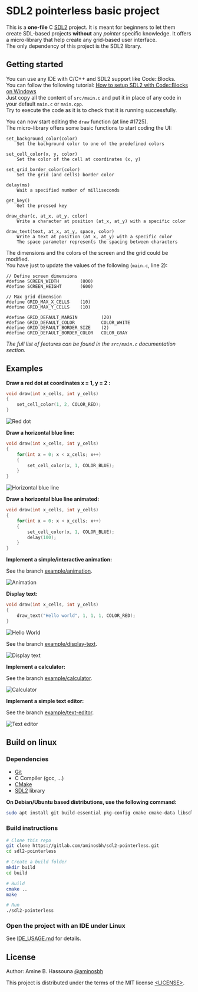# SDL2 pointerless basic project

This is a **one-file** C [SDL2][SDL] project. It is meant for beginners to let
them create SDL-based projects **without** any *pointer* specific knowledge.
It offers a micro-library that help create any grid-based user interface.  
The only dependency of this project is the SDL2 library.

## Getting started

You can use any IDE with C/C++ and SDL2 support like Code::Blocks.  
You can follow the following tutorial: [How to setup SDL2 with Code::Blocks on Windows](https://github.com/aminosbh/sdl2-pointerless/wiki/How-to-setup-SDL2-with-Code::Blocks-on-Windows)  
Just copy all the content of `src/main.c` and put it in place of any code in
your default `main.c` or `main.cpp`.  
Try to execute the code as it is to check that it is running successfully.  

You can now start editing the `draw` function (at line #1725).  
The micro-library offers some basic functions to start coding the UI:  

```
set_background_color(color)
    Set the background color to one of the predefined colors

set_cell_color(x, y, color)
    Set the color of the cell at coordinates (x, y)

set_grid_border_color(color)
    Set the grid (and cells) border color

delay(ms)
    Wait a specified number of milliseconds

get_key()
    Get the pressed key

draw_char(c, at_x, at_y, color)
    Write a character at position (at_x, at_y) with a specific color

draw_text(text, at_x, at_y, space, color)
    Write a text at position (at_x, at_y) with a specific color
    The space parameter represents the spacing between characters
```

The dimensions and the colors of the screen and the grid could be modified.  
You have just to update the values of the following (`main.c`, line 2):  

```
// Define screen dimensions
#define SCREEN_WIDTH        (800)
#define SCREEN_HEIGHT       (600)

// Max grid dimension
#define GRID_MAX_X_CELLS    (10)
#define GRID_MAX_Y_CELLS    (10)

#define GRID_DEFAULT_MARGIN         (20)
#define GRID_DEFAULT_COLOR          COLOR_WHITE
#define GRID_DEFAULT_BORDER_SIZE    (2)
#define GRID_DEFAULT_BORDER_COLOR   COLOR_GRAY
```

*The full list of features can be found in the `src/main.c` documentation section.*

## Examples

**Draw a red dot at coordinates x = 1, y = 2 :**

```c
void draw(int x_cells, int y_cells)
{
    set_cell_color(1, 2, COLOR_RED);
}
```

![Red dot](/images/red-dot.png)


**Draw a horizontal blue line:**

```c
void draw(int x_cells, int y_cells)
{
    for(int x = 0; x < x_cells; x++)
    {
        set_cell_color(x, 1, COLOR_BLUE);
    }
}
```

![Horizontal blue line](/images/blue-line.png)


**Draw a horizontal blue line animated:**

```c
void draw(int x_cells, int y_cells)
{
    for(int x = 0; x < x_cells; x++)
    {
        set_cell_color(x, 1, COLOR_BLUE);
        delay(100);
    }
}
```

**Implement a simple/interactive animation:**

See the branch [example/animation](https://github.com/aminosbh/sdl2-pointerless/blob/example/animation/src/main.c#L1725).

![Animation](/images/animation.png)


**Display text:**

```c
void draw(int x_cells, int y_cells)
{
    draw_text("Hello world", 1, 1, 1, COLOR_RED);
}
```

![Hello World](/images/hello-world.png)


See the branch [example/display-text](https://github.com/aminosbh/sdl2-pointerless/blob/example/display-text/src/main.c#L1725).

![Display text](/images/display-text.png)


**Implement a calculator:**

See the branch [example/calculator](https://github.com/aminosbh/sdl2-pointerless/blob/example/calculator/src/main.c#L1725).

![Calculator](/images/calculator.png)


**Implement a simple text editor:**

See the branch [example/text-editor](https://github.com/aminosbh/sdl2-pointerless/blob/example/text-editor/src/main.c#L1725).

![Text editor](/images/text-editor.png)


## Build on linux

### Dependencies

- [Git][]
- C Compiler (gcc, ...)
- [CMake][]
- [SDL2][SDL] library

**On Debian/Ubuntu based distributions, use the following command:**

```sh
sudo apt install git build-essential pkg-config cmake cmake-data libsdl2-dev
```

### Build instructions

```sh
# Clone this repo
git clone https://gitlab.com/aminosbh/sdl2-pointerless.git
cd sdl2-pointerless

# Create a build folder
mkdir build
cd build

# Build
cmake ..
make

# Run
./sdl2-pointerless
```

### Open the project with an IDE under Linux

See [IDE_USAGE.md](IDE_USAGE.md) for details.

## License

Author: Amine B. Hassouna [@aminosbh](https://github.com/aminosbh)

This project is distributed under the terms of the MIT license
[&lt;LICENSE&gt;](LICENSE).



[SDL]: https://www.libsdl.org
[CMake]: https://cmake.org
[Git]: https://git-scm.com
[SDL2_image]: https://www.libsdl.org/projects/SDL_image
[SDL2_ttf]: https://www.libsdl.org/projects/SDL_ttf
[SDL2_net]: https://www.libsdl.org/projects/SDL_net
[SDL2_mixer]: https://www.libsdl.org/projects/SDL_mixer
[SDL2_gfx]: http://www.ferzkopp.net/wordpress/2016/01/02/sdl_gfx-sdl2_gfx
